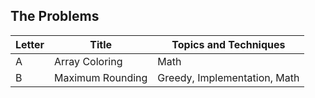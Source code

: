 ## The Problems

|  Letter | Title                     | Topics and Techniques                          |
|---------|---------------------------|-----------------------------|
|  A | Array Coloring            | Math                      |
|  B | Maximum Rounding               |Greedy, Implementation, Math                      |
